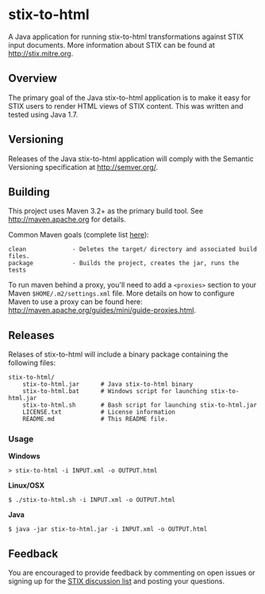 # stix-to-html

A Java application for running stix-to-html transformations against
STIX input documents. More information about STIX can be found at
http://stix.mitre.org.

## Overview

The primary goal of the Java stix-to-html application is to make it easy
for STIX users to render HTML views of STIX content. This was written and 
tested using Java 1.7.

## Versioning

Releases of the Java stix-to-html application will comply with the 
Semantic Versioning specification at http://semver.org/.  

## Building

This project uses Maven 3.2+ as the primary build tool. See 
http://maven.apache.org for details.

Common Maven goals (complete list [here](http://maven.apache.org/guides/introduction/introduction-to-the-lifecycle.html#Lifecycle_Reference)):

    clean             - Deletes the target/ directory and associated build files.
    package           - Builds the project, creates the jar, runs the tests
    
To run maven behind a proxy, you'll need to add a `<proxies>` section to your Maven
`$HOME/.m2/settings.xml` file. More details on how to configure Maven to use a proxy
can be found here: http://maven.apache.org/guides/mini/guide-proxies.html.

## Releases

Relases of stix-to-html will include a binary package containing the following files:

```
stix-to-html/
    stix-to-html.jar      # Java stix-to-html binary
    stix-to-html.bat      # Windows script for launching stix-to-html.jar
    stix-to-html.sh       # Bash script for launching stix-to-html.jar
    LICENSE.txt           # License information
    README.md             # This README file.
```

### Usage

**Windows**
```
> stix-to-html -i INPUT.xml -o OUTPUT.html
```

**Linux/OSX**
```
$ ./stix-to-html.sh -i INPUT.xml -o OUTPUT.html
```

**Java**
```
$ java -jar stix-to-html.jar -i INPUT.xml -o OUTPUT.html
```

## Feedback

You are encouraged to provide feedback by commenting on open issues or 
signing up for the [STIX discussion list](http://stix.mitre.org/community/registration.html)
and posting your questions.
